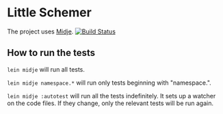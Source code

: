 # Little Schemer

The project uses [Midje](https://github.com/marick/Midje/).
[![Build Status](https://secure.travis-ci.org/vvgomes/little-schemer.png)](http://travis-ci.org/vvgomes/little-schemer)

## How to run the tests

`lein midje` will run all tests.

`lein midje namespace.*` will run only tests beginning with "namespace.".

`lein midje :autotest` will run all the tests indefinitely. It sets up a
watcher on the code files. If they change, only the relevant tests will be
run again.
